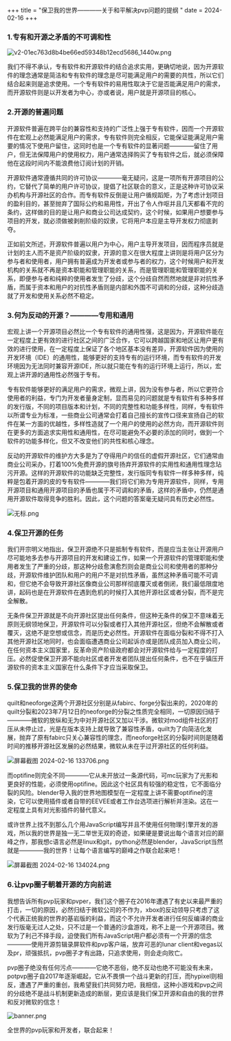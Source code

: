 +++
title = "保卫我的世界————关于和平解决pvp问题的提纲 "
date = 2024-02-16
+++

### 1.专有和开源之矛盾的不可调和性

![v2-01ec763d8b4be66ed59348b12ecd5686_1440w.png](https://img2.imgtp.com/2024/02/16/qXcwbXKl.png)

我们不得不承认，专有软件和开源软件的结合追求实用，更确切地说，因为开源软件的理念通常是简洁和专有软件的理念是尽可能满足用户的需要的共性，所以它们结合起来则是追求使用。一个专有软件的易用性取决于它是否能满足用户的需求，而开源软件则是以开发者为中心，亦或者说，用户就是开源项目的核心。

### 2.开源的普遍问题

开源软件普遍在跨平台的兼容性和支持的广泛性上强于专有软件，因而一个开源软件在宏观上必然能满足用户的需求，专有软件则完全相反，它能保证能满足用户需要的情况下使用户留住，这同时也是一个专有软件的显著问题————留住了用户，但无法保障用户的使用权力，用户通常选择购买了专有软件之后，就必须保障他在这段时间内不能浪费他订阅计划的开销。

开源软件通常遵循共同的许可协议————毫无疑问，这是一项所有开源项目的公约，它替代了简单的用户许可协议，提倡了社区联合的意义，正是这种许可协议采办机构与开源社区的合作。而专有软件反倒是让用户循规蹈矩，为了考虑计划项目的盈利目的，甚至抛弃了国际公约和易用性，开出了令人作呕并且几天都看不完的条约，这样做的目的是让用户和商业公司达成契约，这个时候，如果用户想要参与项目的开发，就必须做被剥削阶级的奴隶，它将用户本应是主导开发权力彻底剥夺。

正如前文所述，开源软件普遍以用户为中心，用户主导开发项目，因而程序员就是计划的主人而不是资产阶级的奴隶，开源的意义在很大程度上讲则是将用户区分为参与者和使用者，用户拥有普遍成为开发者或参与者的权力，这个时候用户和开发机构的关系就不再是资本职能和管理职能的关系，而是管理职能和管理职能的关系，即便参与者和纯粹的使用者发生了分歧，这个分歧自然而然地就是非对抗性矛盾，而属于资本和用户的对抗性矛盾则是内部和外围不可调和的分歧，这种分歧造就了开发和使用关系必然不稳定。

### 3.何为反动的开源？————专用和通用

宏观上讲一个开源项目必然比一个专有软件的通用性强，这是因为，开源软件能在一定程度上更有效的进行社区之间的广泛合作，它可以跨越国家和地区让用户更有效的进行使用，在一定程度上保证了各个地区基本没有差异，开源软件因为使用的开发环境（IDE）的通用性，能够更好的支持专有的运行环境，而专有软件的开发环境因为无法同时兼容开源IDE，所以就只能在专有的运行环境上运行，所以，宏观上讲开源的通用性必然强于专有。

专有软件能够更好的满足用户的需求，微观上讲，因为没有参与者，所以它更符合使用者的利益，专门为开发者量身定制，显而易见的问题就是专有软件有多种多样的发行版，不同的项目版本和计划，不同的完整性和功能多样性，同样，专有软件以所谓专业为标准，一些商业公司通常会打着自己擅长的宣传口径来宣扬自己的软件在某一方面的优越性，多样性造就了一个用户的使用的必然方向，而开源软件则在更多的方面追求实用性和通用性，在尽可能避免不必要的添加的同时，做到一个软件的功能多样化，但又不改变他们的共性和核心理念。

反动的开源软件的维护方大多是为了夺得用户的信任的虚假开源社区，它们通常由商业公司采办，打着100%免费开源的旗号扬弃开源软件的实用性和通用性理念玷污开源。这样的开源软件的功能缺乏完整性，发行版同专有软件一样多种多样，纯粹是包着开源的皮的专有软件————我们将它们称为专用开源软件，同样，专用开源项目和通用开源项目的矛盾也属于不可调和的矛盾，这样的矛盾中，仍然是通用开源软件取得竞争的胜利。因此，这个问题的答案毫无疑问具有历史必然性。

![无标.png](https://img2.imgtp.com/2024/02/16/J08NAiNj.png)

### 4.保卫开源的任务

我们开宗明义地指出，保卫开源绝不只是抵制专有软件，而是应当主张让开源用户尽可能地多去参与开源项目的开发和建设工作，如果一个开源软件的管理职能和使用者发生了严重的分歧，那这种分歧愈演愈烈则会是商业公司和使用者的那种分歧，开源软件维护团队和用户的用户不是对抗性矛盾，虽然这种矛盾可能不可调和，但它绝不会导致开源社区像商业公司那样彻底覆灭或者倒闭，我们最低限度地讲，起码也是在开源软件在遇到危机的时候打入其他开源社区或者分裂，而不是完全解散。

无条件保卫开源就是不向开源社区提出任何条件，但这种无条件的保卫不意味着无原则无纲领地保卫，开源软件可以分裂或者打入其他开源社区，但绝不会解散或者覆灭，这绝不是空想或信念，而是历史必然性。开源软件在面临分裂和不得不打入其他开源社区地同时，也会面临遭遇商业公司起诉亦或是团队成员加入商业公司，在任何资本主义国家里，反革命资产阶级政府都会对开源软件给与一定程度的打压。必然促使保卫开源不能向社区或者开发者团队提出任何条件，也不在乎镇压开源软件的资本主义国家在什么条件下才应当采取保卫。

### 5.保卫我的世界的使命

quilt和neoforge这两个开源社区分别是从fabirc、forge分裂出来的，2020年的quilt分裂和2023年7月12日的neoforge的分裂之性质完全相同，一切原因归结于————微软的放纵和无为中对开源社区又加以干涉。微软对mod组件社区的打压从未停止过，光是在版本支持上就导致了兼容性矛盾，quilt为了向简洁化发展，抛弃了原有fabirc只关心兼容性的理念，而neoforge社区的分裂时间则是随着时间的推移开源社区发展的必然结果，微软从未在乎过开源社区的任何利益。

![屏幕截图 2024-02-16 133706.png](https://img2.imgtp.com/2024/02/16/6VA7lcm6.png)

而optifine则完全不同————它从未开放过一条源代码，可mc玩家为了光影和更良好的性能，必须使用optifine。因此这个社区具有较强的稳定性，它不面临分裂的风险。blender导入我的世界地图模型在一定程度上讲不需要optifine的渲染，它可以使用插件或者自带的EEVEE或者工作台选项进行解析并渲染。这在一定程度上具有对光影插件的替代意义。

或许世界上找不到那么几个用JavaScript编写并且不使用任何物理引擎开发的游戏，所以我的世界是独一无二举世无双的奇迹，如果硬是要说出每个语言对应的巅峰之作，那我想c语言必然是linux和git，python必然是blender，JavaScript当然就是————我的世界！让每个语言编写的巅峰之作联合起来吧！

![屏幕截图 2024-02-16 134024.png](https://img2.imgtp.com/2024/02/16/y4PpyAO1.png)

### 6.让pvp圈子朝着开源的方向前进

我想告诉所有pvp玩家和pvper，我们这个圈子在2016年遭遇了有史以来最严重的打击，一切的原因，必然归结于微软公司的不作为，xbox的反动领导只考虑了这个代表正统我的世界的基岩版的利益，而这个不允许开发者进行任何反编译的商业发行版毫无过人之处，只不过是一个普通的沙盒游戏，称不上是一个开源项目。微软为了利己不择手段，迫使我们所有JavaScript用户都必须有一个开源的信念————使用开源剪辑录屏软件和pvp客户端，放弃可恶的lunar client和vegas以及pr，顽强抵抗，pvp圈子才有出路，只追求使用，则会走向败亡。

pvp圈子绝没有任何污点————它绝不恶俗，绝不反动也绝不可能没有未来，potpvp圈子自2017年逐渐崛起，它从不畏惧一个战斗更新的打压，而hypixel则相反，遭遇了严重的重创，我希望我们共同努力吧，我相信，这种小游戏和pvp之间的分歧绝不是战斗机制更新造成的断层，更应该是我们保卫开源和自由的我的世界和反对微软的信念！

![banner.png](https://img2.imgtp.com/2024/02/16/RzZdF2jM.png)

全世界的pvp玩家和开发者，联合起来！
